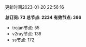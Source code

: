 更新时间2023-01-20 22:56:16

**总订阅: 73**
**总节点: 2234**
**有效节点: 366**
- trojan节点: 55
- v2ray节点: 139
- ss节点: 172
